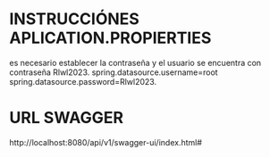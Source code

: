# INSTRUCCIÓNES APLICATION.PROPIERTIES
es necesario establecer la contraseña y el usuario
se encuentra con contraseña Rlwl2023.
spring.datasource.username=root
spring.datasource.password=Rlwl2023.


# URL SWAGGER
http://localhost:8080/api/v1/swagger-ui/index.html#



